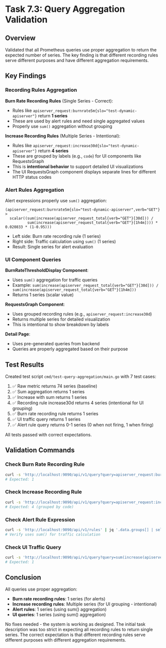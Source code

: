 # Task 7.3: Query Aggregation Validation

## Overview

Validated that all Prometheus queries use proper aggregation to return the expected number of series. The key finding is that different recording rules serve different purposes and have different aggregation requirements.

## Key Findings

### Recording Rules Aggregation

**Burn Rate Recording Rules** (Single Series - Correct):
- Rules like `apiserver_request:burnrate5m{slo="test-dynamic-apiserver"}` return **1 series**
- These are used by alert rules and need single aggregated values
- Properly use `sum()` aggregation without grouping

**Increase Recording Rules** (Multiple Series - Intentional):
- Rules like `apiserver_request:increase30d{slo="test-dynamic-apiserver"}` return **4 series**
- These are grouped by labels (e.g., `code`) for UI components like RequestsGraph
- This is **intentional behavior** to support detailed UI visualizations
- The UI RequestsGraph component displays separate lines for different HTTP status codes

### Alert Rules Aggregation

Alert expressions properly use `sum()` aggregation:

```promql
(apiserver_request:burnrate5m{slo="test-dynamic-apiserver",verb="GET"} > 
  scalar((sum(increase(apiserver_request_total{verb="GET"}[30d])) / 
          sum(increase(apiserver_request_total{verb="GET"}[1h4m]))) * 0.020833 * (1-0.95)))
```

- Left side: Burn rate recording rule (1 series)
- Right side: Traffic calculation using `sum()` (1 series)
- Result: Single series for alert evaluation

### UI Component Queries

**BurnRateThresholdDisplay Component**:
- Uses `sum()` aggregation for traffic queries
- Example: `sum(increase(apiserver_request_total{verb="GET"}[30d])) / sum(increase(apiserver_request_total{verb="GET"}[1h4m]))`
- Returns 1 series (scalar value)

**RequestsGraph Component**:
- Uses grouped recording rules (e.g., `apiserver_request:increase30d`)
- Returns multiple series for detailed visualization
- This is intentional to show breakdown by labels

**Detail Page**:
- Uses pre-generated queries from backend
- Queries are properly aggregated based on their purpose

## Test Results

Created test script `cmd/test-query-aggregation/main.go` with 7 test cases:

1. ✅ Raw metric returns 74 series (baseline)
2. ✅ Sum aggregation returns 1 series
3. ✅ Increase with sum returns 1 series
4. ✅ Recording rule increase30d returns 4 series (intentional for UI grouping)
5. ✅ Burn rate recording rule returns 1 series
6. ✅ UI traffic query returns 1 series
7. ✅ Alert rule query returns 0-1 series (0 when not firing, 1 when firing)

All tests passed with correct expectations.

## Validation Commands

### Check Burn Rate Recording Rule
```bash
curl -s 'http://localhost:9090/api/v1/query?query=apiserver_request:burnrate5m{slo="test-dynamic-apiserver"}' | jq '.data.result | length'
# Expected: 1
```

### Check Increase Recording Rule
```bash
curl -s 'http://localhost:9090/api/v1/query?query=apiserver_request:increase30d{slo="test-dynamic-apiserver"}' | jq '.data.result | length'
# Expected: 4 (grouped by code)
```

### Check Alert Rule Expression
```bash
curl -s 'http://localhost:9090/api/v1/rules' | jq '.data.groups[] | select(.name == "test-dynamic-apiserver") | .rules[] | select(.type == "alerting") | .query'
# Verify uses sum() for traffic calculation
```

### Check UI Traffic Query
```bash
curl -s 'http://localhost:9090/api/v1/query?query=sum(increase(apiserver_request_total{verb="GET"}[30d]))/sum(increase(apiserver_request_total{verb="GET"}[1h4m]))' | jq '.data.result | length'
# Expected: 1
```

## Conclusion

All queries use proper aggregation:
- **Burn rate recording rules**: 1 series (for alerts)
- **Increase recording rules**: Multiple series (for UI grouping - intentional)
- **Alert rules**: 1 series (using sum() aggregation)
- **UI queries**: 1 series (using sum() aggregation)

No fixes needed - the system is working as designed. The initial task description was too strict in expecting all recording rules to return single series. The correct expectation is that different recording rules serve different purposes with different aggregation requirements.
